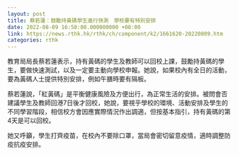 ```yaml
---
layout: post
title: 蔡若蓮：鼓勵持黃碼學生進行快測　學校要有特別安排
date: 2022-08-09 16:58:08.000000000 +08:00
link: https://news.rthk.hk/rthk/ch/component/k2/1661620-20220809.htm
categories: rthk
---
```


教育局局長蔡若蓮表示，持有黃碼的學生及教師可以回校上課，鼓勵持黃碼的學生，要做快速測試，以及一定要主動向學校申報。她說，如果校內有全日的活動， 要為黃碼人士提供特別安排，例如午膳時要有隔板。

蔡若蓮說，「紅黃碼」是平衡健康風險及方便出行，為正常生活的安排。被問會否建議學生及教師回港7日後才回校，她說，要視乎學校的環境、活動安排及學生的不同學習階段，相信校方會因應實際情況作出調適，但按基本指引，持有黃碼的第4天是可以回校。

她又呼籲，學生打齊疫苗，在校內不要除口罩，當局會密切留意疫情，適時調整防疫抗疫安排。
